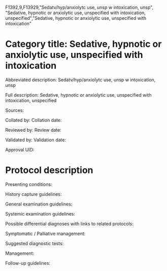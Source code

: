 F1392,9,F13929,"Sedatv/hyp/anxiolytc use, unsp w intoxication, unsp", "Sedative, hypnotic or anxiolytic use, unspecified with intoxication, unspecified","Sedative, hypnotic or anxiolytic use, unspecified with intoxication"
# Category title: Sedative, hypnotic or anxiolytic use, unspecified with intoxication

Abbreviated description: Sedatv/hyp/anxiolytc use, unsp w intoxication, unsp

Full description: Sedative, hypnotic or anxiolytic use, unspecified with intoxication, unspecified

Sources:

Collated by:
Collation date:

Reviewed by:
Review date:

Validated by:
Validation date:

Approval UID:

# Protocol description

Presenting conditions:

History capture guidelines:

General examination guidelines:

Systemic examination guidelines:

Possible differential diagnoses with links to related protocols:

Symptomatic / Palliative management:

Suggested diagnostic tests:

Management:

Follow-up guidelines:
